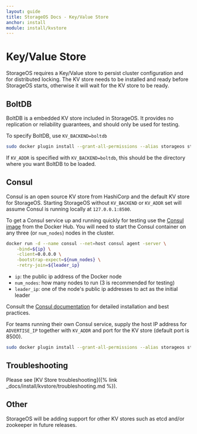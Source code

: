 ```yaml
---
layout: guide
title: StorageOS Docs - Key/Value Store
anchor: install
module: install/kvstore
---
```


# Key/Value Store

StorageOS requires a Key/Value store to persist cluster configuration and for
distributed locking. The KV store needs to be installed and ready before
StorageOS starts, otherwise it will wait for the KV store to be ready.

## BoltDB

BoltDB is a embedded KV store included in StorageOS. It provides no replication
or reliability guarantees, and should only be used for testing.

To specify BoltDB, use `KV_BACKEND=boltdb`

```bash
sudo docker plugin install --grant-all-permissions --alias storageos storageos/plugin KV_BACKEND=boltdb
```

If `KV_ADDR` is specified with `KV_BACKEND=boltdb`, this should be the directory
where you want BoltDB to be loaded.

## Consul

Consul is an open source KV store from HashiCorp and the default KV store for
StorageOS. Starting StorageOS without `KV_BACKEND` or `KV_ADDR` set will assume
Consul is running locally at `127.0.0.1:8500`.

To get a Consul service up and running quickly for testing use the
[Consul image](https://hub.docker.com/_/consul/) from the Docker Hub. You will
need to start the Consul container on any three (or `num_nodes`) nodes in the
cluster.

```bash
docker run -d --name consul --net=host consul agent -server \
    -bind=${ip} \
    -client=0.0.0.0 \
    -bootstrap-expect=${num_nodes} \
    -retry-join=${leader_ip}
```

* `ip`: the public ip address of the Docker node
* `num_nodes`: how many nodes to run (3 is recommended for testing)
* `leader_ip`: one of the node's public ip addresses to act as the initial leader

Consult the [Consul documentation](https://www.consul.io) for detailed
installation and best practices.

For teams running their own Consul service, supply the host IP address for
`ADVERTISE_IP` together with `KV_ADDR` and port for the KV store (default port
is 8500).

```bash
sudo docker plugin install --grant-all-permissions --alias storageos storageos/plugin ADVERTISE_IP=<ip> KV_ADDR=<ip>:<port>
```

## Troubleshooting

Please see [KV Store troubleshooting]({% link _docs/install/kvstore/troubleshooting.md %}).

## Other

StorageOS will be adding support for other KV stores such as etcd and/or
zookeeper in future releases.
